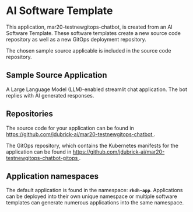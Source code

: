 # AI Software Template

This application, mar20-testnewgitops-chatbot, is created from an AI Software Template. These software templates create a new source code repository as well as a new GitOps deployment repository.

The chosen sample source applicable is included in the source code repository.

## Sample Source Application

A Large Language Model (LLM)-enabled streamlit chat application. The bot replies with AI generated responses.

## Repositories

The source code for your application can be found in [https://github.com/jdubrick-ai/mar20-testnewgitops-chatbot ](https://github.com/jdubrick-ai/mar20-testnewgitops-chatbot ).
 
The GitOps repository, which contains the Kubernetes manifests for the application can be found in 
[https://github.com/jdubrick-ai/mar20-testnewgitops-chatbot-gitops ](https://github.com/jdubrick-ai/mar20-testnewgitops-chatbot-gitops ). 

## Application namespaces 

The default application is found in the namespace: **`rhdh-app`**. Applications can be deployed into their own unique namespace or multiple software templates can generate numerous applications into the same namespace.